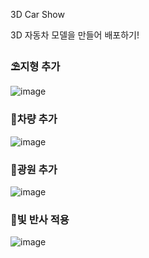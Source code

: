 3D Car Show

3D 자동차 모델을 만들어 배포하기!

### ⛱지형 추가

![image](https://user-images.githubusercontent.com/46777310/234020397-ddf2a521-3e2c-45d1-bb7c-8b5902ba04c5.png)

### 🚓차량 추가

![image](https://user-images.githubusercontent.com/46777310/234020127-e2af6d43-5a49-44b4-9676-c06c15af8017.png)

### 🎇광원 추가

![image](https://user-images.githubusercontent.com/46777310/234020618-699b8d03-3f62-47a6-b048-0055e661f1c1.png)

### 🚕빛 반사 적용

![image](https://user-images.githubusercontent.com/46777310/234021039-c3a8d794-09ab-489e-9d53-1bc8201ca6de.png)

